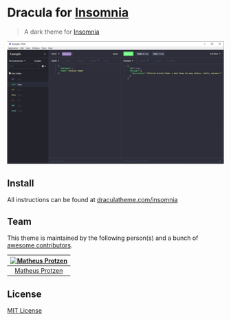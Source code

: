 # Dracula for [Insomnia](http://insomnia.rest)

> A dark theme for [Insomnia](http://insomnia.rest)

![Screenshot](./screenshot.png)

## Install

All instructions can be found at [draculatheme.com/insomnia](https://draculatheme.com/insomnia)

## Team

This theme is maintained by the following person(s) and a bunch of [awesome contributors](https://github.com/dracula/insomnia/graphs/contributors).

[![Matheus Protzen](https://avatars3.githubusercontent.com/u/13322757?v=5&s=70)](https://github.com/matheuskprot) |
:---: |
[Matheus Protzen](https://github.com/matheuskprot) |

## License

[MIT License](./LICENSE)
